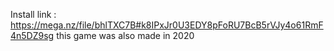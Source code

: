 Install link :  https://mega.nz/file/bhlTXC7B#k8IPxJr0U3EDY8pFoRU7BcB5rVJy4o61RmF4n5DZ9sg
this game was also made in 2020
